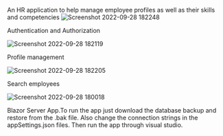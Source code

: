 
An HR application to help manage employee profiles as well as their skills and competencies
![Screenshot 2022-09-28 182248](https://user-images.githubusercontent.com/17761176/192833751-616b0304-05a6-43e3-b6f4-9e9e25d0a23c.png)


Authentication and Authorization


![Screenshot 2022-09-28 182119](https://user-images.githubusercontent.com/17761176/192833855-898959fa-c9c3-4ce9-8462-98ee234a71e9.png)


Profile management



![Screenshot 2022-09-28 182205](https://user-images.githubusercontent.com/17761176/192833889-c34c6fd7-9f6f-462a-a3b7-3084393b9b5f.png)


Search employees
 



![Screenshot 2022-09-28 180018](https://user-images.githubusercontent.com/17761176/192832050-c074f019-fea7-4e5e-a618-347d2879a873.png)



Blazor Server App.To run the app just download the database backup and restore from the .bak file. Also change the connection strings in the appSettings.json files. Then run the app through visual studio.
